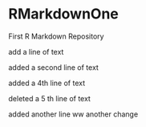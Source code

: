 # RMarkdownOne
First R Markdown Repository


add a line of text

added a second line of text

added a 4th line of text 

deleted a 5 th line of text

added another line 
ww
another change 
